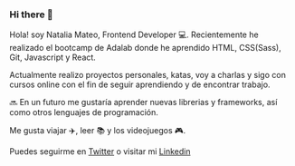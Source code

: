 ### Hi there 👋

Hola! soy Natalia Mateo, Frontend Developer :computer:. Recientemente he realizado el bootcamp de Adalab donde he aprendido HTML, CSS(Sass), Git, Javascript y React.

Actualmente realizo proyectos personales, katas, voy a charlas y sigo con cursos online con el fin de seguir aprendiendo y de encontrar trabajo.

:soon: En un futuro me gustaría aprender nuevas librerias y frameworks, así como otros lenguajes de programación.

Me gusta viajar :airplane:, leer :books: y los videojuegos :video_game:. 

Puedes seguirme en [Twitter](https://twitter.com/natitey) o visitar mi [Linkedin](https://www.linkedin.com/in/nataliamateomenendez/)


<!--
**nataliamateo/nataliamateo** is a ✨ _special_ ✨ repository because its `README.md` (this file) appears on your GitHub profile.






